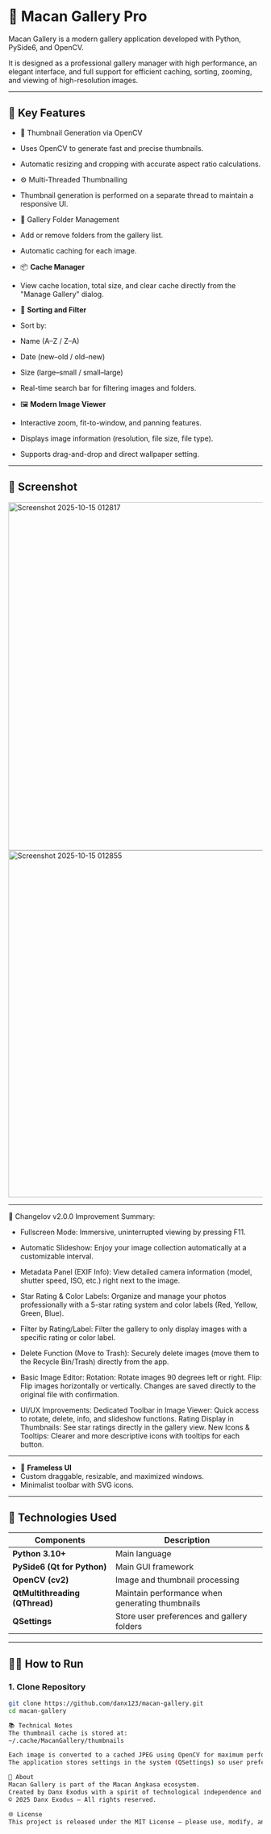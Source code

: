 # 🐯 Macan Gallery Pro

Macan Gallery is a modern gallery application developed with Python, PySide6, and OpenCV.

It is designed as a professional gallery manager with high performance, an elegant interface, and full support for efficient caching, sorting, zooming, and viewing of high-resolution images.

---

## 🚀 Key Features

- 🧠 Thumbnail Generation via OpenCV
- Uses OpenCV to generate fast and precise thumbnails.
- Automatic resizing and cropping with accurate aspect ratio calculations.

- ⚙️ Multi-Threaded Thumbnailing
- Thumbnail generation is performed on a separate thread to maintain a responsive UI.

- 📁 Gallery Folder Management
- Add or remove folders from the gallery list.
- Automatic caching for each image.

- 📦 **Cache Manager**
- View cache location, total size, and clear cache directly from the "Manage Gallery" dialog.

- 🧩 **Sorting and Filter**
- Sort by:
- Name (A–Z / Z–A)
- Date (new–old / old–new)
- Size (large–small / small–large)
- Real-time search bar for filtering images and folders.

- 🖼️ **Modern Image Viewer**
- Interactive zoom, fit-to-window, and panning features.
- Displays image information (resolution, file size, file type).
- Supports drag-and-drop and direct wallpaper setting.

---

## 📸 Screenshot
<img width="1197" height="690" alt="Screenshot 2025-10-15 012817" src="https://github.com/user-attachments/assets/8ee212e9-af44-4c8f-b7e8-0400a51069a5" />

<img width="1198" height="688" alt="Screenshot 2025-10-15 012855" src="https://github.com/user-attachments/assets/b3589be5-2d69-4b2d-89c0-5ed24ad90da9" />

---
📝 Changelov v2.0.0
Improvement Summary:
- Fullscreen Mode: Immersive, uninterrupted viewing by pressing F11.
- Automatic Slideshow: Enjoy your image collection automatically at a customizable interval.

- Metadata Panel (EXIF Info): View detailed camera information (model, shutter speed, ISO, etc.) right next to the image.

- Star Rating & Color Labels: Organize and manage your photos professionally with a 5-star rating system and color labels (Red, Yellow, Green, Blue).

- Filter by Rating/Label: Filter the gallery to only display images with a specific rating or color label.

- Delete Function (Move to Trash): Securely delete images (move them to the Recycle Bin/Trash) directly from the app.

- Basic Image Editor:
Rotation: Rotate images 90 degrees left or right.
Flip: Flip images horizontally or vertically.
Changes are saved directly to the original file with confirmation.

- UI/UX Improvements:
Dedicated Toolbar in Image Viewer: Quick access to rotate, delete, info, and slideshow functions.
Rating Display in Thumbnails: See star ratings directly in the gallery view.
New Icons & Tooltips: Clearer and more descriptive icons with tooltips for each button.

---

- 🧱 **Frameless UI**
- Custom draggable, resizable, and maximized windows.
- Minimalist toolbar with SVG icons.

---

## 🧰 Technologies Used

| Components | Description |
|-----------|------------|
| **Python 3.10+** | Main language |
| **PySide6 (Qt for Python)** | Main GUI framework |
| **OpenCV (cv2)** | Image and thumbnail processing |
| **QtMultithreading (QThread)** | Maintain performance when generating thumbnails |
| **QSettings** | Store user preferences and gallery folders |

---

## 🧑‍💻 How to Run

### 1. Clone Repository
```bash
git clone https://github.com/danx123/macan-gallery.git
cd macan-gallery

📚 Technical Notes
The thumbnail cache is stored at:
~/.cache/MacanGallery/thumbnails

Each image is converted to a cached JPEG using OpenCV for maximum performance.
The application stores settings in the system (QSettings) so user preferences are preserved.

🏢 About
Macan Gallery is part of the Macan Angkasa ecosystem.
Created by Danx Exodus with a spirit of technological independence and high efficiency.
© 2025 Danx Exodus — All rights reserved.

🌐 License
This project is released under the MIT License — please use, modify, and develop further with due credit.
